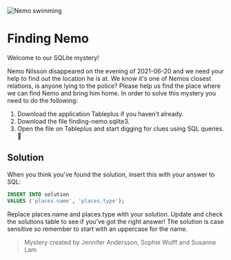![Nemo swimming](https://media.giphy.com/media/11OoTctG5cjn0s/giphy.gif)
# Finding Nemo

Welcome to our SQLite mystery!

Nemo Nilsson disappeared on the evening of 2021-06-20 and we need your help to find out the location he is at. 
We know it's one of Nemos closest relations, is anyone lying to the police? 
Please help us find the place where we can find Nemo and bring him home.
In order to solve this mystery you need to do the following:

1. Download the application Tableplus if you haven't already.
2. Download the file finding-nemo.sqlite3.
3. Open the file on Tableplus and start digging for clues using SQL queries. :mag_right:


## Solution
When you think you've found the solution, insert this with your answer to SQL:

```sql
INSERT INTO solution
VALUES ('places.name', 'places.type');
```

Replace places.name and places.type with your solution. Update and check the solutions table to see if you've got the right answer! The solution is case sensitive so remember to start with an uppercase for the name.


> Mystery created by Jennifer Andersson, Sophie Wulff and Susanne Lam
